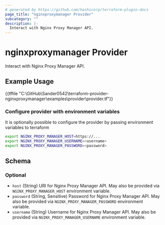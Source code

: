 ```yaml
---
# generated by https://github.com/hashicorp/terraform-plugin-docs
page_title: "nginxproxymanager Provider"
subcategory: ""
description: |-
  Interact with Nginx Proxy Manager API.
---
```


# nginxproxymanager Provider

Interact with Nginx Proxy Manager API.

## Example Usage

{{tffile "C:\\GitHub\\Sander0542\\terraform-provider-nginxproxymanager\\examples\\provider\\provider.tf"}}

### Configure provider with environment variables
It is optionally possible to configure the provider by passing environment variables to terraform
```bash
export NGINX_PROXY_MANAGER_HOST=https://...
export NGINX_PROXY_MANAGER_USERNAME=<username>
export NGINX_PROXY_MANAGER_PASSWORD=<password>
```

<!-- schema generated by tfplugindocs -->
## Schema

### Optional

- `host` (String) URI for Nginx Proxy Manager API. May also be provided via `NGINX_PROXY_MANAGER_HOST` environment variable.
- `password` (String, Sensitive) Password for Nginx Proxy Manager API. May also be provided via `NGINX_PROXY_MANAGER_PASSWORD` environment variable.
- `username` (String) Username for Nginx Proxy Manager API. May also be provided via `NGINX_PROXY_MANAGER_USERNAME` environment variable.
